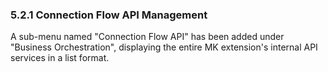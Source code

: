  ### 5.2.1 Connection Flow API Management

A sub-menu named "Connection Flow API" has been added under "Business Orchestration", displaying the entire MK extension's internal API services in a list format.
